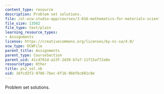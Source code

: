 ```yaml
---
content_type: resource
description: Problem set solutions.
file: /ol-ocw-studio-app/courses/3-016-mathematics-for-materials-scientists-and-engineers-fall-2005/16fcd3f297867bec6f169bbfbc601c8e_ps2_sol.nb
file_size: 13582
file_type: text/plain
learning_resource_types:
- Assignments
license: https://creativecommons.org/licenses/by-nc-sa/4.0/
ocw_type: OCWFile
parent_title: Assignments
parent_type: CourseSection
parent_uid: 41cd701d-a23f-2d39-b7a7-11f15af72a9e
resourcetype: Other
title: ps2_sol.nb
uid: 16fcd3f2-9786-7bec-6f16-9bbfbc601c8e
---
```

Problem set solutions.